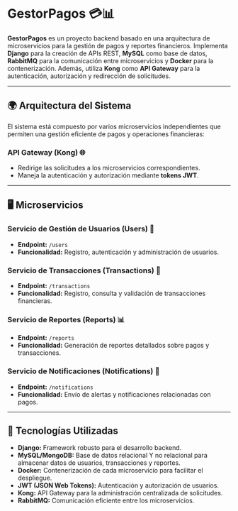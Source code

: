 # GestorPagos 💳📊  

**GestorPagos** es un proyecto backend basado en una arquitectura de microservicios para la gestión de pagos y reportes financieros. Implementa **Django** para la creación de APIs REST, **MySQL** como base de datos, **RabbitMQ** para la comunicación entre microservicios y **Docker** para la contenerización. Además, utiliza **Kong** como **API Gateway** para la autenticación, autorización y redirección de solicitudes.

---

## 🌍 Arquitectura del Sistema  
El sistema está compuesto por varios microservicios independientes que permiten una gestión eficiente de pagos y operaciones financieras:  

### **API Gateway (Kong) 🌐**
- Redirige las solicitudes a los microservicios correspondientes.  
- Maneja la autenticación y autorización mediante **tokens JWT**.

---

## 🖥️ Microservicios  

### **Servicio de Gestión de Usuarios (Users) 👥**  
- **Endpoint:** `/users`  
- **Funcionalidad:** Registro, autenticación y administración de usuarios.  

### **Servicio de Transacciones (Transactions) 💸**  
- **Endpoint:** `/transactions`  
- **Funcionalidad:** Registro, consulta y validación de transacciones financieras.  

### **Servicio de Reportes (Reports) 📊**  
- **Endpoint:** `/reports`  
- **Funcionalidad:** Generación de reportes detallados sobre pagos y transacciones.  

### **Servicio de Notificaciones (Notifications) 📩**  
- **Endpoint:** `/notifications`  
- **Funcionalidad:** Envío de alertas y notificaciones relacionadas con pagos.  

---

## 🔧 Tecnologías Utilizadas  

- **Django:** Framework robusto para el desarrollo backend.  
- **MySQL/MongoDB:** Base de datos relacional Y no relacional para almacenar datos de usuarios, transacciones y reportes.  
- **Docker:** Contenerización de cada microservicio para facilitar el despliegue.  
- **JWT (JSON Web Tokens):** Autenticación y autorización de usuarios.  
- **Kong:** API Gateway para la administración centralizada de solicitudes.  
- **RabbitMQ:** Comunicación eficiente entre los microservicios.  

